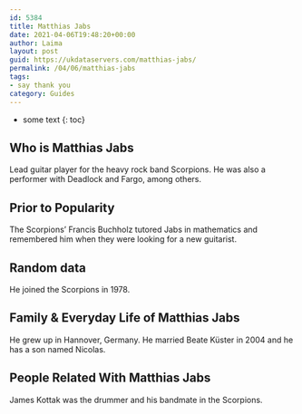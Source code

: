```yaml
---
id: 5384
title: Matthias Jabs
date: 2021-04-06T19:48:20+00:00
author: Laima
layout: post
guid: https://ukdataservers.com/matthias-jabs/
permalink: /04/06/matthias-jabs
tags:
- say thank you
category: Guides
---
```


* some text
{: toc}


## Who is Matthias Jabs
                  
                  
                  
Lead guitar player for the heavy rock band Scorpions. He was also a performer with Deadlock and Fargo, among others.
                  
              
            
              
            
                
                
                
## Prior to Popularity
                  
                  
                  
The Scorpions&#8217; Francis Buchholz tutored Jabs in mathematics and remembered him when they were looking for a new guitarist.
                  
              
            
              
            
                
                
                
## Random data
                  
                  
                  
He joined the Scorpions in 1978.
                  
              
            
              
            
                
                
                
## Family & Everyday Life of Matthias Jabs
                  
                  
                  
He grew up in Hannover, Germany. He married Beate Küster in 2004 and he has a son named Nicolas.
                  
              
            
              
            
                
                
                
## People Related With Matthias Jabs
                  
                  
                  
James Kottak was the drummer and his bandmate in the Scorpions.
                  
              
            
              
            
                
              
            
              
              
            
            
              
            
          
          
          